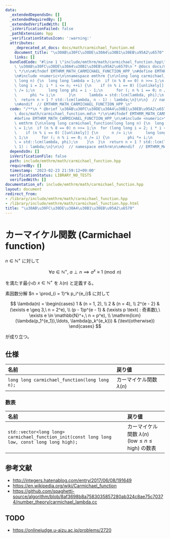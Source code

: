 ```yaml
---
data:
  _extendedDependsOn: []
  _extendedRequiredBy: []
  _extendedVerifiedWith: []
  _isVerificationFailed: false
  _pathExtension: hpp
  _verificationStatusIcon: ':warning:'
  attributes:
    _deprecated_at_docs: docs/math/carmichael_function.md
    document_title: "\u30AB\u30FC\u30DE\u30A4\u30B1\u30EB\u95A2\u6570"
    links: []
  bundledCode: "#line 1 \"include/emthrm/math/carmichael_function.hpp\"\n/**\n * @brief\
    \ \u30AB\u30FC\u30DE\u30A4\u30B1\u30EB\u95A2\u6570\n * @docs docs/math/carmichael_function.md\n\
    \ */\n\n#ifndef EMTHRM_MATH_CARMICHAEL_FUNCTION_HPP_\n#define EMTHRM_MATH_CARMICHAEL_FUNCTION_HPP_\n\
    \n#include <numeric>\n\nnamespace emthrm {\n\nlong long carmichael_function(long\
    \ long n) {\n  long long lambda = 1;\n  if (n % 8 == 0) n >>= 1;\n  for (long\
    \ long i = 2; i * i <= n; ++i) {\n    if (n % i == 0) [[unlikely]] {\n      n\
    \ /= i;\n      long long phi = i - 1;\n      for (; n % i == 0; n /= i) {\n  \
    \      phi *= i;\n      }\n      lambda = std::lcm(lambda, phi);\n    }\n  }\n\
    \  return n > 1 ? std::lcm(lambda, n - 1) : lambda;\n}\n\n}  // namespace emthrm\n\
    \n#endif  // EMTHRM_MATH_CARMICHAEL_FUNCTION_HPP_\n"
  code: "/**\n * @brief \u30AB\u30FC\u30DE\u30A4\u30B1\u30EB\u95A2\u6570\n * @docs\
    \ docs/math/carmichael_function.md\n */\n\n#ifndef EMTHRM_MATH_CARMICHAEL_FUNCTION_HPP_\n\
    #define EMTHRM_MATH_CARMICHAEL_FUNCTION_HPP_\n\n#include <numeric>\n\nnamespace\
    \ emthrm {\n\nlong long carmichael_function(long long n) {\n  long long lambda\
    \ = 1;\n  if (n % 8 == 0) n >>= 1;\n  for (long long i = 2; i * i <= n; ++i) {\n\
    \    if (n % i == 0) [[unlikely]] {\n      n /= i;\n      long long phi = i -\
    \ 1;\n      for (; n % i == 0; n /= i) {\n        phi *= i;\n      }\n      lambda\
    \ = std::lcm(lambda, phi);\n    }\n  }\n  return n > 1 ? std::lcm(lambda, n -\
    \ 1) : lambda;\n}\n\n}  // namespace emthrm\n\n#endif  // EMTHRM_MATH_CARMICHAEL_FUNCTION_HPP_\n"
  dependsOn: []
  isVerificationFile: false
  path: include/emthrm/math/carmichael_function.hpp
  requiredBy: []
  timestamp: '2023-02-23 21:59:12+09:00'
  verificationStatus: LIBRARY_NO_TESTS
  verifiedWith: []
documentation_of: include/emthrm/math/carmichael_function.hpp
layout: document
redirect_from:
- /library/include/emthrm/math/carmichael_function.hpp
- /library/include/emthrm/math/carmichael_function.hpp.html
title: "\u30AB\u30FC\u30DE\u30A4\u30B1\u30EB\u95A2\u6570"
---
```

# カーマイケル関数 (Carmichael function)

$n \in \mathbb{N}^+$ に対して

$$
  \forall a \in \mathbb{N}^+,\ a \perp n \implies a^x \equiv 1 \pmod{n}
$$

を満たす最小の $x \in \mathbb{N}^+$ を $\lambda(n)$ と定義する。

素因数分解 $n = \prod_{i = 1}^k p_i^{e_i}$ に対して

$$
  \lambda(n) =
  \begin{cases}
    1 & (n = 1, 2), \\
    2 & (n = 4), \\
    2^{e - 2} & (\exists e \geq 3,\ n = 2^e), \\
    (p - 1)p^{e - 1} & (\exists p \text{ : 奇素数},\ \exists e \in \mathbb{N}^+,\ n = p^e), \\
    \mathrm{lcm} (\lambda(p_1^{e_1}),\ldots, \lambda(p_k^{e_k})) & (\text{otherwise})
  \end{cases}
$$

が成り立つ。


## 仕様

|名前|戻り値|
|:--|:--|
|`long long carmichael_function(long long n);`|カーマイケル関数 $\lambda(n)$|


### 数表

|名前|戻り値|
|:--|:--|
|`std::vector<long long> carmichael_function_init(const long long low, const long long high);`|カーマイケル関数 $\lambda(n)$ ($\mathrm{low} \leq n \leq \mathrm{high}$) の数表|


## 参考文献

- http://integers.hatenablog.com/entry/2017/06/08/191649
- https://en.wikipedia.org/wiki/Carmichael_function
- https://github.com/spaghetti-source/algorithm/blob/8af3698b8a7583035857280ab324c8ae75c70374/number_theory/carmichael_lambda.cc


## TODO

- https://onlinejudge.u-aizu.ac.jp/problems/2720

